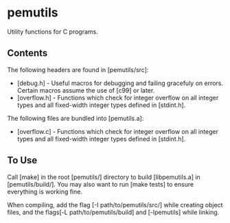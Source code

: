 pemutils
========

Utility functions for C programs.

Contents
--------

The following headers are found in [pemutils/src]:

* [debug.h] - Useful macros for debugging and failing gracefuly on errors.
              Certain macros assume the use of [c99] or later.
* [overflow.h] - Functions which check for integer overflow on all integer
                 types and all fixed-width integer types defined in
                 [stdint.h].

The following files are bundled into [pemutils.a]:

* [overflow.c] - Functions which check for integer overflow on all integer
                 types and all fixed-width integer types defined in
                 [stdint.h].

To Use
------

Call [make] in the root [pemutils/] directory to build [libpemutils.a] in
[pemutils/build/]. You may also want to run [make tests] to ensure everything
is working fine.

When compiling, add the flag [-I path/to/pemutils/src/] while creating object
files, and the flags[-L path/to/pemutils/build] and [-lpemutils] while linking.